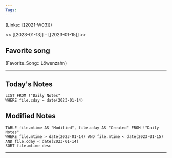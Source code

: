 ```yaml
---
Tags:
---
```

(Links:: [[2021-W03]])

<< [[2023-01-13]] - [[2023-01-15]] >>
## Favorite song
(Favorite_Song:: Löwenzahn)
___
## Today's Notes
```dataview
LIST FROM !"Daily Notes"
WHERE file.cday = date(2023-01-14)
```
## Modified Notes
```dataview
TABLE file.mtime AS "Modified", file.cday AS "Created" FROM !"Daily Notes" 
WHERE file.mtime > date(2023-01-14) AND file.mtime < date(2023-01-15) AND file.cday < date(2023-01-14)
SORT file.mtime desc
```
___
